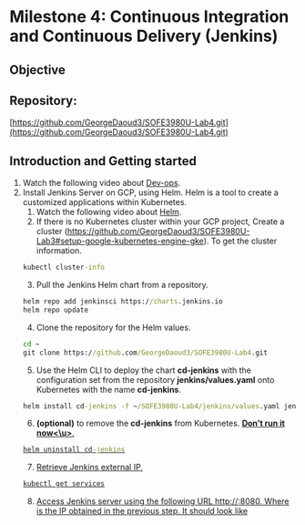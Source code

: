 # Milestone 4: Continuous Integration and Continuous Delivery (Jenkins)
## Objective
## Repository: 
[https://github.com/GeorgeDaoud3/SOFE3980U-Lab4.git](https://github.com/GeorgeDaoud3/SOFE3980U-Lab4.git) 

## Introduction and Getting started
1. Watch the following video about [Dev-ops](https://www.youtube.com/watch?v=LFDrDnKPOTg).
2. Install Jenkins Server on GCP, using Helm. Helm is a tool to create a customized applications within Kubernetes.
   1. Watch the following video about [Helm](https://www.youtube.com/watch?v=fy8SHvNZGeE).
   2. If there is no Kubernetes cluster within your GCP project, Create a cluster (https://github.com/GeorgeDaoud3/SOFE3980U-Lab3#setup-google-kubernetes-engine-gke). To get the cluster information.
	 ```cmd
   kubectl cluster-info
   ```
   3. Pull the Jenkins Helm chart from a repository.
	 ```cmd
   helm repo add jenkinsci https://charts.jenkins.io
   helm repo update
   ```
   4. Clone the repository for the Helm values.
	 ```cmd
   cd ~
   git clone https://github.com/GeorgeDaoud3/SOFE3980U-Lab4.git
   ```
   5. Use the Helm CLI to deploy the chart **cd-jenkins** with the configuration set from the repository **jenkins/values.yaml** onto Kubernetes with the name **cd-jenkins**.
   ```cmd
   helm install cd-jenkins -f ~/SOFE3980U-Lab4/jenkins/values.yaml jenkinsci/jenkins --wait
   ```
   6. **(optional)** to remove the **cd-jenkins** from Kubernetes. **<u>Don’t run it now<\u>**.
   ```cmd
   helm uninstall cd-jenkins
   ```
   7. Retrieve Jenkins external IP,
   ```cmd
   kubectl get services
   ```
   8. Access Jenkins server using the following URL http://<jenkinsIP>:8080. Where <jenkinsIP> is the IP obtained in the previous step. It should look like

